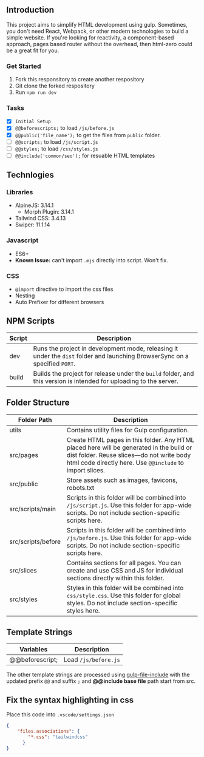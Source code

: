 ## Introduction
This project aims to simplify HTML development using gulp. Sometimes, you don't need React, Webpack, or other modern technologies to build a simple website. If you're looking for reactivity, a component-based approach, pages based router without the overhead, then html-zero could be a great fit for you. 

### Get Started
1. Fork this responsitory to create another respository
2. Git clone the forked respository 
3. Run `npm run dev`

### Tasks
- [x] `Initial Setup`
- [x] `@@beforescripts;` to load `/js/before.js`
- [x]  `@@public('file_name');` to get the files from `public` folder.
- [ ]  `@@scripts;` to load `/js/script.js`
- [ ]  `@@styles;` to load `/css/styles.js`
- [ ] `@@include('common/seo');` for resuable HTML templates

## Technlogies

### Libraries

- AlpineJS: 3.14.1
    - Morph Plugin: 3.14.1
- Tailwind CSS: 3.4.13
- Swiper: 11.1.14

### Javascript 
- ES6+
- **Known Issue:** can't import `.mjs` directly into script. Won't fix.

### CSS
- `@import` directive to import the css files 
- Nesting 
- Auto Prefixer for different browsers




## NPM Scripts

| Script             | Description          |
| ------------------ | -------------------- |
| dev                | Runs the project in development mode, releasing it under the `dist` folder and launching BrowserSync on a specified `PORT`. |
| build              | Builds the project for release under the `build` folder, and this version is intended for uploading to the server. |

## Folder Structure 


| Folder Path          | Description          |
| ------------------ | -------------------- |
| utils              | Contains utility files for Gulp configuration.|
| src/pages          | Create HTML pages in this folder. Any HTML placed here will be generated in the build or dist folder. Reuse slices—do not write body html code directly here. Use `@@include` to import slices. |
| src/public         | Store assets such as images, favicons, robots.txt|
| src/scripts/main   | Scripts in this folder will be combined into `/js/script.js`. Use this folder for app-wide scripts. Do not include section-specific scripts here.|
| src/scripts/before | Scripts in this folder will be combined into `/js/before.js`. Use this folder for app-wide scripts. Do not include section-specific scripts here.|
| src/slices         | Contains sections for all pages. You can create and use CSS and JS for individual sections directly within this folder.  |
| src/styles         | Styles in this folder will be combined into `css/style.css`. Use this folder for global styles. Do not include section-specific styles here. |

## Template Strings

| Variables        | Description          |
| ---------------- | -------------------- |
| @@beforescript;  | Load `/js/before.js` |

The other template strings are processed using [gulp-file-include](https://www.npmjs.com/package/gulp-file-include) with the updated prefix `@@` and suffix `;` and **@@include base file** path start from src. 

## Fix the syntax highlighting in css

Place this code into `.vscode/settings.json`

```json
{
    "files.associations": {
        "*.css": "tailwindcss"
      }
}
```